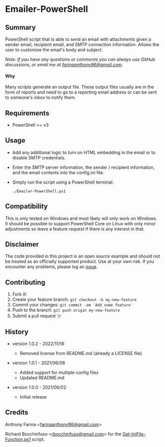 # Emailer-PowerShell

## Summary
PowerShell script that is able to send an email with attachments given a sender
email, recipient email, and SMTP connection information. Allows the user to
customize the email's body and subject.

_Note: If you have any questions or comments you can always use GitHub
discussions, or email me at farinaanthony96@gmail.com._

#### Why
Many scripts generate an output file. These output files usually are in the
form of reports and need to go to a reporting email address or can be sent to
someone's inbox to notify them.

## Requirements
- PowerShell >= v3

## Usage
- Add any additional logic to turn on HTML embedding in the email or to disable
  SMTP credentials.

- Enter the SMTP server information, the sender / recipient information, and
  the email contents into the config.ini file.

- Simply run the script using a PowerShell terminal:

  `./Emailer-PowerShell.ps1`

## Compatibility
This is only tested on Windows and most likely will only work on Windows. It
should be possible to support PowerShell Core on Linux with only minor
adjustments so leave a feature request if there is any interest in that.

## Disclaimer
The code provided in this project is an open source example and should not
be treated as an officially supported product. Use at your own risk. If you
encounter any problems, please log an
[issue](https://github.com/CC-Digital-Innovation/Emailer-PowerShell/issues).

## Contributing
1. Fork it!
2. Create your feature branch: `git checkout -b my-new-feature`
3. Commit your changes: `git commit -am 'Add some feature'`
4. Push to the branch: `git push origin my-new-feature`
5. Submit a pull request ツ

## History
-  version 1.0.2 - 2022/11/16
     - Removed license from README.md (already a LICENSE file)


-  version 1.0.1 - 2021/06/08
    - Added support for multiple config files
    - Updated README.md


-  version 1.0.0 - 2021/06/02
    - Initial release

## Credits
Anthony Farina <<farinaanthony96@gmail.com>>

Richard Bocchinfuso <<rbocchinfuso@gmail.com>> for the
[Get-IniFile-Function.ps1](https://github.com/CC-Digital-Innovation/Get-IniFile-Function)
script.
